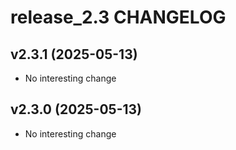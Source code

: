 # release_2.3 CHANGELOG

## v2.3.1 (2025-05-13)

- No interesting change

## v2.3.0 (2025-05-13)

- No interesting change


